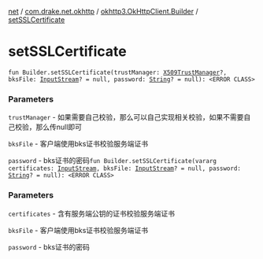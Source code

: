 [net](../../index.md) / [com.drake.net.okhttp](../index.md) / [okhttp3.OkHttpClient.Builder](index.md) / [setSSLCertificate](./set-s-s-l-certificate.md)

# setSSLCertificate

`fun Builder.setSSLCertificate(trustManager: `[`X509TrustManager`](https://docs.oracle.com/javase/6/docs/api/javax/net/ssl/X509TrustManager.html)`?, bksFile: `[`InputStream`](https://docs.oracle.com/javase/6/docs/api/java/io/InputStream.html)`? = null, password: `[`String`](https://kotlinlang.org/api/latest/jvm/stdlib/kotlin/-string/index.html)`? = null): <ERROR CLASS>`

### Parameters

`trustManager` - 如果需要自己校验，那么可以自己实现相关校验，如果不需要自己校验，那么传null即可

`bksFile` - 客户端使用bks证书校验服务端证书

`password` - bks证书的密码`fun Builder.setSSLCertificate(vararg certificates: `[`InputStream`](https://docs.oracle.com/javase/6/docs/api/java/io/InputStream.html)`, bksFile: `[`InputStream`](https://docs.oracle.com/javase/6/docs/api/java/io/InputStream.html)`? = null, password: `[`String`](https://kotlinlang.org/api/latest/jvm/stdlib/kotlin/-string/index.html)`? = null): <ERROR CLASS>`

### Parameters

`certificates` - 含有服务端公钥的证书校验服务端证书

`bksFile` - 客户端使用bks证书校验服务端证书

`password` - bks证书的密码